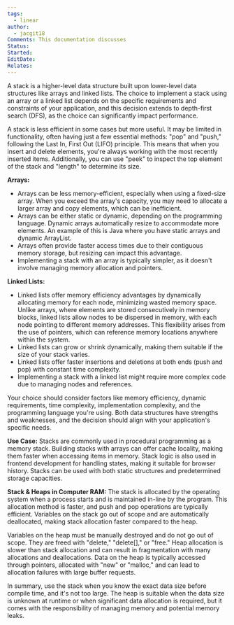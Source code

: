 ```yaml
---
tags:
  - linear
author:
  - jacgit18
Comments: This documentation discusses
Status: 
Started: 
EditDate: 
Relates:
---
```



A stack is a higher-level data structure built upon lower-level data structures like arrays and linked lists. The choice to implement a stack using an array or a linked list depends on the specific requirements and constraints of your application, and this decision extends to depth-first search (DFS), as the choice can significantly impact performance.

A stack is less efficient in some cases but more useful. It may be limited in functionality, often having just a few essential methods: "pop" and "push," following the Last In, First Out (LIFO) principle. This means that when you insert and delete elements, you're always working with the most recently inserted items. Additionally, you can use "peek" to inspect the top element of the stack and "length" to determine its size.



**Arrays:**
- Arrays can be less memory-efficient, especially when using a fixed-size array. When you exceed the array's capacity, you may need to allocate a larger array and copy elements, which can be inefficient.
- Arrays can be either static or dynamic, depending on the programming language. Dynamic arrays automatically resize to accommodate more elements. An example of this is Java where you have static arrays and dynamic ArrayList. 
- Arrays often provide faster access times due to their contiguous memory storage, but resizing can impact this advantage.
- Implementing a stack with an array is typically simpler, as it doesn't involve managing memory allocation and pointers.

**Linked Lists:**
- Linked lists offer memory efficiency advantages by dynamically allocating memory for each node, minimizing wasted memory space. Unlike arrays, where elements are stored consecutively in memory blocks, linked lists allow nodes to be dispersed in memory, with each node pointing to different memory addresses. This flexibility arises from the use of pointers, which can reference memory locations anywhere within the system.
- Linked lists can grow or shrink dynamically, making them suitable if the size of your stack varies.
- Linked lists offer faster insertions and deletions at both ends (push and pop) with constant time complexity.
- Implementing a stack with a linked list might require more complex code due to managing nodes and references.

Your choice should consider factors like memory efficiency, dynamic requirements, time complexity, implementation complexity, and the programming language you're using. Both data structures have strengths and weaknesses, and the decision should align with your application's specific needs.

**Use Case:**
Stacks are commonly used in procedural programming as a memory stack. Building stacks with arrays can offer cache locality, making them faster when accessing items in memory. Stack logic is also used in frontend development for handling states, making it suitable for browser history. Stacks can be used with both static structures and predetermined storage capacities.

**Stack & Heaps in Computer RAM:**
The stack is allocated by the operating system when a process starts and is maintained in-line by the program. This allocation method is faster, and push and pop operations are typically efficient. Variables on the stack go out of scope and are automatically deallocated, making stack allocation faster compared to the heap.

Variables on the heap must be manually destroyed and do not go out of scope. They are freed with "delete," "delete[]," or "free." Heap allocation is slower than stack allocation and can result in fragmentation with many allocations and deallocations. Data on the heap is typically accessed through pointers, allocated with "new" or "malloc," and can lead to allocation failures with large buffer requests.

In summary, use the stack when you know the exact data size before compile time, and it's not too large. The heap is suitable when the data size is unknown at runtime or when significant data allocation is required, but it comes with the responsibility of managing memory and potential memory leaks.







